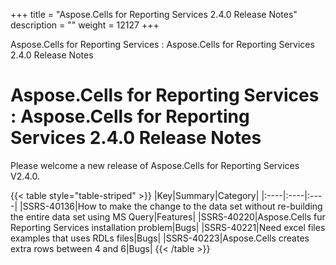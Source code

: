 +++
title = "Aspose.Cells for Reporting Services 2.4.0 Release Notes" 
description = "" 
weight = 12127 
+++

Aspose.Cells for Reporting Services : Aspose.Cells for Reporting Services 2.4.0 Release Notes  

# Aspose.Cells for Reporting Services : Aspose.Cells for Reporting Services 2.4.0 Release Notes


Please welcome a new release of Aspose.Cells for Reporting Services V2.4.0.

{{< table style="table-striped" >}}
|Key|Summary|Category|
|:----|:----|:----|
|SSRS-40136|How to make the change to the data set without re-building the entire data set using MS Query|Features|
|SSRS-40220|Aspose.Cells fur Reporting Services installation problem|Bugs|
|SSRS-40221|Need excel files examples that uses RDLs files|Bugs|
|SSRS-40223|Aspose.Cells creates extra rows between 4 and 6|Bugs|
{{< /table >}}

